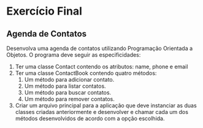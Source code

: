 # Exercício Final

## Agenda de Contatos

Desenvolva uma agenda de contatos utilizando Programação Orientada a Objetos. O programa deve seguir as especificidades:

1. Ter uma classe Contact contendo os atributos: name, phone e email
2. Ter uma classe ContactBook contendo quatro métodos:
    1. Um método para adicionar contato.
    2. Um método para listar contatos.
    3. Um método para buscar contatos.
    4. Um método para remover contatos.
3. Criar um arquivo principal para a aplicação que deve instanciar as duas classes criadas anteriormente e desenvolver e chamar cada um dos métodos desenvolvidos de acordo com a opção escolhida.